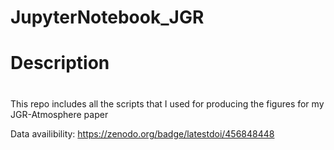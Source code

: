 # JupyterNotebook_JGR
#
# Description
#
This repo includes all the scripts that I used for producing the figures for my JGR-Atmosphere paper


Data availibility: https://zenodo.org/badge/latestdoi/456848448
